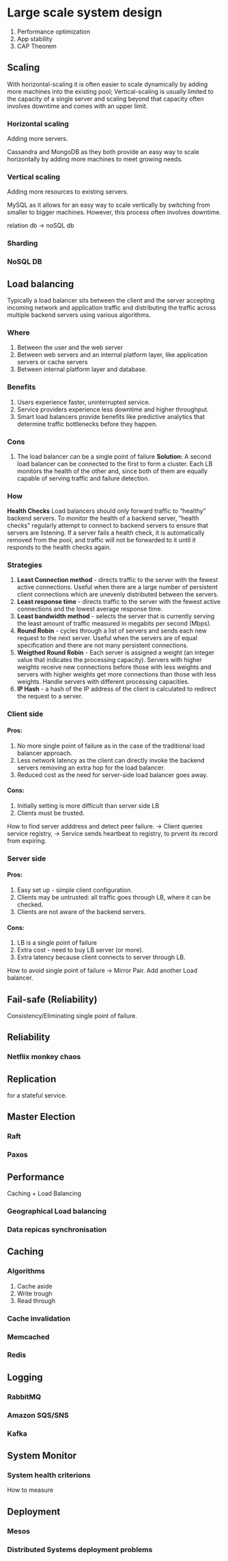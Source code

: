 # Large scale system design

1. Performance optimization
2. App stability
3. CAP Theorem

## Scaling
With horizontal-scaling it is often easier to scale dynamically by adding more machines into the existing pool; Vertical-scaling is usually limited to the capacity of a single server and scaling beyond that capacity often involves downtime and comes with an upper limit.

### Horizontal scaling
Adding more servers.

Cassandra and MongoDB as they both provide an easy way to scale horizontally by adding more machines to meet growing needs.
### Vertical scaling
Adding more resources to existing servers.

MySQL as it allows for an easy way to scale vertically by switching from smaller to bigger machines. However, this process often involves downtime.

relation db -> noSQL db

### Sharding
### NoSQL DB

## Load balancing
Typically a load balancer sits between the client and the server accepting incoming network and application traffic and distributing the traffic across multiple backend servers using various algorithms.

### Where
1. Between the user and the web server
2. Between web servers and an internal platform layer, like application servers or cache servers
3. Between internal platform layer and database.

### Benefits
1. Users experience faster, uninterrupted service. 
2. Service providers experience less downtime and higher throughput.
3. Smart load balancers provide benefits like predictive analytics that determine traffic bottlenecks before they happen.


### Cons
1. The load balancer can be a single point of failure
**Solution:**
A second load balancer can be connected to the first to form a cluster.
Each LB monitors the health of the other and, since both of them are equally capable of serving traffic and failure detection.


### How
**Health Checks**
Load balancers should only forward traffic to “healthy” backend servers. To monitor the health of a backend server, “health checks” regularly attempt to connect to backend servers to ensure that servers are listening. If a server fails a health check, it is automatically removed from the pool, and traffic will not be forwarded to it until it responds to the health checks again.
### Strategies
1. **Least Connection method** -  directs traffic to the server with the fewest active connections.
Useful when there are a large number of persistent client connections which are unevenly distributed between the servers.
2. **Least response time** - directs traffic to the server with the fewest active connections and the lowest average response time.
3. **Least bandwidth method** - selects the server that is currently serving the least amount of traffic measured in megabits per second (Mbps).
4. **Round Robin** - cycles through a list of servers and sends each new request to the next server.
Useful when the servers are of equal specification and there are not many persistent connections.
5. **Weigthed Round Robin** - Each server is assigned a weight (an integer value that indicates the processing capacity). Servers with higher weights receive new connections before those with less weights and servers with higher weights get more connections than those with less weights.
Handle servers with different processing capacities.
5. **IP Hash** - a hash of the IP address of the client is calculated to redirect the request to a server.
### Client side 

#### Pros: 
1. No more single point of failure as in the case of the traditional load balancer approach.
2. Less network latency as the client can directly invoke the backend servers removing an extra hop for the load balancer.
3. Reduced cost as the need for server-side load balancer goes away.

#### Cons:
1. Initially setting is more difficult than server side LB
2. Clients must be trusted.



How to find server adddress and detect peer failure.
-> Client queries service registry,
-> Service sends heartbeat to registry, to prvent its record from expiring.


### Server side
#### Pros:
1. Easy set up - simple client configuration.
2. Clients may be untrusted: all traffic goes through LB, where it can be checked.
3. Clients are not aware of the backend servers.

#### Cons:
1. LB is a single point of failure
2. Extra cost - need to buy LB server (or more).
3. Extra latency because client connects to server through LB.

How to avoid single point of failure -> Mirror Pair. Add another Load balancer.

## Fail-safe (Reliability)
Consistency/Eliminating single point of failure.

## Reliability
### Netflix monkey chaos

## Replication
for a stateful service.

## Master Election
### Raft
### Paxos


## Performance
Caching + Load Balancing
### Geographical Load balancing
### Data repicas synchronisation

## Caching 
### Algorithms
1. Cache aside
2. Write trough
3. Read through

### Cache invalidation

### Memcached
### Redis

## Logging
### RabbitMQ
### Amazon SQS/SNS
### Kafka

## System Monitor
### System health criterions
How to measure

## Deployment
### Mesos
### Distributed Systems deployment problems




